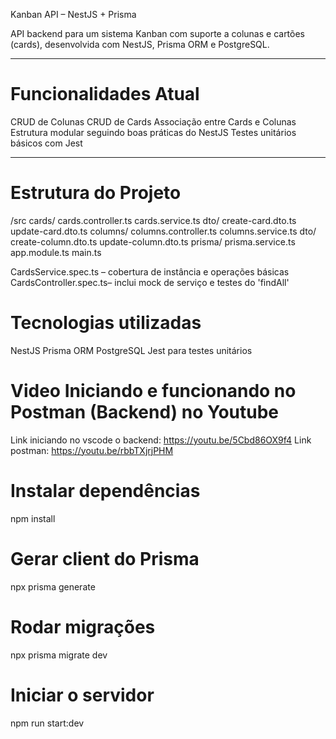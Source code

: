 Kanban API – NestJS + Prisma

API backend para um sistema Kanban com suporte a colunas e cartões (cards), desenvolvida com NestJS, Prisma ORM e PostgreSQL.

---

# Funcionalidades Atual

CRUD de Colunas
CRUD de Cards
Associação entre Cards e Colunas
Estrutura modular seguindo boas práticas do NestJS
Testes unitários básicos com Jest

---

# Estrutura do Projeto

/src
cards/
cards.controller.ts
cards.service.ts
dto/
create-card.dto.ts
update-card.dto.ts
columns/
columns.controller.ts
columns.service.ts
dto/
create-column.dto.ts
update-column.dto.ts
prisma/
prisma.service.ts
app.module.ts
main.ts

CardsService.spec.ts – cobertura de instância e operações básicas
CardsController.spec.ts– inclui mock de serviço e testes do 'findAll'

# Tecnologias utilizadas

NestJS
Prisma ORM
PostgreSQL
Jest para testes unitários

# Video Iniciando e funcionando no Postman (Backend) no Youtube

Link iniciando no vscode o backend: https://youtu.be/5Cbd86OX9f4
Link postman: https://youtu.be/rbbTXjrjPHM

# Instalar dependências

npm install

# Gerar client do Prisma

npx prisma generate

# Rodar migrações

npx prisma migrate dev

# Iniciar o servidor

npm run start:dev
